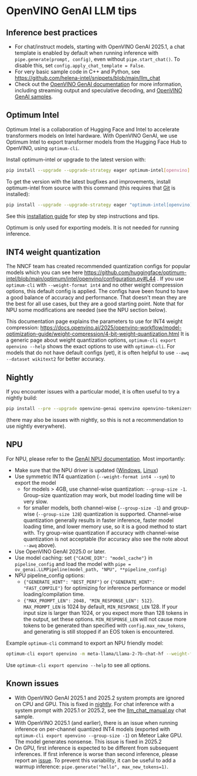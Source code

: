 # OpenVINO GenAI LLM tips

## Inference best practices

- For chat/instruct models, starting with OpenVINO GenAI 2025.1, a chat template is enabled by default when running inference with `pipe.generate(prompt, config)`, even without `pipe.start_chat()`. 
To disable this, set `config.apply_chat_template = False`.
- For very basic sample code in C++ and Python, see https://github.com/helena-intel/snippets/blob/main/llm_chat
- Check out the [OpenVINO GenAI documentation](https://docs.openvino.ai/2025/openvino-workflow-generative/inference-with-genai.html) for more information, including streaming output and speculative decoding, and [OpenVINO GenAI samples](https://github.com/openvinotoolkit/openvino.genai/tree/master/samples/python/text_generation).

## Optimum Intel

Optimum Intel is a collaboration of Hugging Face and Intel to accelerate transformers models on Intel hardware. With OpenVINO GenAI, we use Optimum Intel to export transformer models
from the Hugging Face Hub to OpenVINO, using `optimum-cli`.

Install optimum-intel or upgrade to the latest version with:

```sh
pip install --upgrade --upgrade-strategy eager optimum-intel[openvino]
```

To get the version with the latest bugfixes and improvements, install optimum-intel from source with this command (this requires that [Git](https://git-scm.com/downloads) is installed):

```sh
pip install --upgrade --upgrade-strategy eager "optimum-intel[openvino]"@git+https://github.com/huggingface/optimum-intel.git
```

See this [installation
guide](https://github.com/helena-intel/optimum-intel/wiki/OpenVINO-Integration-Installation-Guide) for step by step
instructions and tips.

Optimum is only used for exporting models. It is not needed for running inference.

## INT4 weight quantization

The NNCF team has created recommended quantization configs for popular models which you can see here
https://github.com/huggingface/optimum-intel/blob/main/optimum/intel/openvino/configuration.py#L44 . If you use
`optimum-cli` with `--weight-format int4` and no other weight compression options, this default config is applied. The
configs have been found to have a good balance of accuracy and performance. That doesn't mean they are the best for all
use cases, but they are a good starting point. Note that for NPU some modifications are needed (see the NPU section below).

This documentation page explains the parameters to use for INT4 weight compression: https://docs.openvino.ai/2025/openvino-workflow/model-optimization-guide/weight-compression/4-bit-weight-quantization.html
It is a generic page about weight quantization options, `optimum-cli export openvino --help` shows the exact options to use with `optimum-cli`.
For models that do not have default configs (yet), it is often helpful to use `--awq --dataset wikitext2` for better accuracy.

## Nightly

If you encounter issues with a particular model, it is often useful to try a nightly build:

```sh
pip install --pre --upgrade openvino-genai openvino openvino-tokenizers --extra-index-url https://storage.openvinotoolkit.org/simple/wheels/nightly
```

(there may also be issues with nightly, so this is not a recommendation to use nightly everywhere).

## NPU

For NPU, please refer to the [GenAI NPU documentation](https://docs.openvino.ai/2025/openvino-workflow-generative/inference-with-genai/inference-with-genai-on-npu.html). Most importantly:
- Make sure that the NPU driver is updated ([Windows](https://www.intel.com/content/www/us/en/download/794734/intel-npu-driver-windows.html), [Linux](https://github.com/intel/linux-npu-driver/releases))
- Use symmetric INT4 quantization (`--weight-format int4 --sym`) to export the model
  - for models > 4GB, use channel-wise quantization: `--group-size -1`. Group-size quantization may work, but model loading time will be very slow.
  - for smaller models, both channel-wise (`--group-size -1`) and group-wise (`--group-size 128`) quantization is supported. Channel-wise quantization generally results in faster inference, faster model loading time, and lower memory use, so it is a good method to start with. Try group-wise quantization if accuracy with channel-wise quantization is not acceptable (for accuracy also see the note about `--awq` above). 
- Use OpenVINO GenAI 2025.0 or later.
- Use model caching: set `{"CACHE_DIR": "model_cache"}` in `pipeline_config` and load the model with  `pipe = ov_genai.LLMPipeline(model_path, "NPU", **pipeline_config)`
- NPU pipeline_config options:
  - `{"GENERATE_HINT": "BEST_PERF"}` or `{"GENERATE_HINT": "FAST_COMPILE"}` for optimizing for inference performance or model loading/compilation time.
  - `{"MAX_PROMPT_LEN": 2048, "MIN_RESPONSE_LEN": 512}`. `MAX_PROMPT_LEN` is 1024 by default, `MIN_RESPONSE_LEN` 128. If your input size is larger than 1024, or you expect more than 128 tokens in the output, set these options. `MIN_RESPONSE_LEN` will not cause more tokens to be generated than specified with `config.max_new_tokens`, and generating is still stopped if an EOS token is encountered.


Example `optimum-cli` command to export an NPU friendly model:

```sh
optimum-cli export openvino -m meta-llama/Llama-2-7b-chat-hf --weight-format int4 --sym --group-size -1 --ratio 1.0 --awq --scale-estimation --dataset wikitext2 Llama-2-7b-chat-hf-ov-int4
```

Use `optimum-cli export openvino --help` to see all options.

## Known issues

- With OpenVINO GenAI 2025.1 and 2025.2 system prompts are ignored on CPU and GPU. This is fixed in [nightly](#nightly). For chat inference with a system prompt with 2025.1 or 2025.2, see the [llm_chat_manual.py](https://github.com/helena-intel/snippets/blob/main/llm_chat/python/llm_chat_manual.py) chat sample.
- With OpenVINO 2025.1 (and earlier), there is an issue when running inference on per-channel quantized INT4 models (exported with `optimum-cli export openvino --group-size -1`) on Meteor Lake GPU. The model generates nonsense. This issue is fixed in 2025.2
- On GPU, first inference is expected to be different from subsequent inferences. If first inference is worse than second inference, please report an [issue](https://github.com/openvinotoolkit/openvino/issues). To prevent this variability, it can be useful to add a warmup inference: `pipe.generate("hello", max_new_tokens=1)`.
